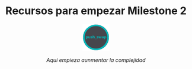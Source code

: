 
<h1 align="center" width="100%">Recursos para empezar Milestone 2</h1>


<p align="center" width="100%"><a href="push_swap"><img src="push_swap.png" width="72" /></a>

<p align="center" width="100%"><i>Aquí empieza aunmentar la complejidad</p>
